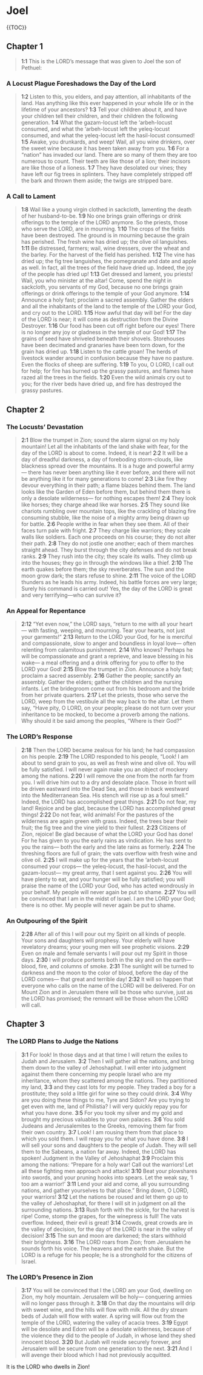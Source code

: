 # Joel

{{TOC}}

## Chapter 1

> <a name="1:1">1:1</a> This is the LORD’s message that was given
> to Joel the son of Pethuel:

### A Locust Plague Foreshadows the Day of the Lord

> <a name="1:2">1:2</a> Listen to this, you elders,
> and pay attention, all inhabitants of the land.
> Has anything like this ever happened in your whole life
> or in the lifetime of your ancestors?
> <a name="1:3">1:3</a> Tell your children about it,
> and have your children tell their children,
> and their children the following generation.
> <a name="1:4">1:4</a> What the gazam-locust left the ‘arbeh-locust consumed,
> and what the ‘arbeh-locust left the yeleq-locust consumed,
> and what the yeleq-locust left the hasil-locust consumed!
> <a name="1:5">1:5</a> Awake, you drunkards, and weep!
> Wail, all you wine drinkers, over the sweet wine
> because it has been taken away from you.
> <a name="1:6">1:6</a> For a “nation” has invaded our land.
> There are so many of them they are too numerous to count.
> Their teeth are like those of a lion;
> their incisors are like those of a lioness.
> <a name="1:7">1:7</a> They have desolated our vines;
> they have left our fig trees in splinters.
> They have completely stripped off the bark and thrown them aside;
> the twigs are stripped bare.

### A Call to Lament

> <a name="1:8">1:8</a> Wail like a young virgin clothed in sackcloth,
> lamenting the death of her husband-to-be.
> <a name="1:9">1:9</a> No one brings grain offerings or drink offerings
> to the temple of the LORD anymore.
> So the priests, those who serve the LORD, are in mourning.
> <a name="1:10">1:10</a> The crops of the fields have been destroyed.
> The ground is in mourning because the grain has perished.
> The fresh wine has dried up;
> the olive oil languishes.
> <a name="1:11">1:11</a> Be distressed, farmers;
> wail, wine dressers, over the wheat and the barley.
> For the harvest of the field has perished.
> <a name="1:12">1:12</a> The vine has dried up;
> the fig tree languishes,
> the pomegranate and date and apple as well.
> In fact, all the trees of the field have dried up.
> Indeed, the joy of the people has dried up!
> <a name="1:13">1:13</a> Get dressed and lament, you priests!
> Wail, you who minister at the altar!
> Come, spend the night in sackcloth, you servants of my God,
> because no one brings grain offerings or drink offerings
> to the temple of your God anymore.
> <a name="1:14">1:14</a> Announce a holy fast;
> proclaim a sacred assembly.
> Gather the elders and all the inhabitants of the land
> to the temple of the LORD your God,
> and cry out to the LORD.
> <a name="1:15">1:15</a> How awful that day will be!
> For the day of the LORD is near;
> it will come as destruction from the Divine Destroyer.
> <a name="1:16">1:16</a> Our food has been cut off right before our eyes!
> There is no longer any joy or gladness in the temple of our God!
> <a name="1:17">1:17</a> The grains of seed have shriveled beneath their shovels.
> Storehouses have been decimated
> and granaries have been torn down, for the grain has dried up.
> <a name="1:18">1:18</a> Listen to the cattle groan!
> The herds of livestock wander around in confusion
> because they have no pasture.
> Even the flocks of sheep are suffering.
> <a name="1:19">1:19</a> To you, O LORD, I call out for help;
> for fire has burned up the grassy pastures,
> and flames have razed all the trees in the fields.
> <a name="1:20">1:20</a> Even the wild animals cry out to you;
> for the river beds have dried up,
> and fire has destroyed the grassy pastures.

## Chapter 2

### The Locusts’ Devastation

> <a name="2:1">2:1</a> Blow the trumpet in Zion;
> sound the alarm signal on my holy mountain!
> Let all the inhabitants of the land shake with fear,
> for the day of the LORD is about to come.
> Indeed, it is near!
> <a name="2:2">2:2</a> It will be a day of dreadful darkness,
> a day of foreboding storm-clouds,
> like blackness spread over the mountains.
> It is a huge and powerful army—
> there has never been anything like it ever before,
> and there will not be anything like it for many generations to come!
> <a name="2:3">2:3</a> Like fire they devour everything in their path;
> a flame blazes behind them.
> The land looks like the Garden of Eden before them,
> but behind them there is only a desolate wilderness—
> for nothing escapes them!
> <a name="2:4">2:4</a> They look like horses;
> they charge ahead like war horses.
> <a name="2:5">2:5</a> They sound like chariots rumbling over mountain tops,
> like the crackling of blazing fire consuming stubble,
> like the noise of a mighty army being drawn up for battle.
> <a name="2:6">2:6</a> People writhe in fear when they see them.
> All of their faces turn pale with fright.
> <a name="2:7">2:7</a> They charge like warriors;
> they scale walls like soldiers.
> Each one proceeds on his course;
> they do not alter their path.
> <a name="2:8">2:8</a> They do not jostle one another;
> each of them marches straight ahead.
> They burst through the city defenses
> and do not break ranks.
> <a name="2:9">2:9</a> They rush into the city;
> they scale its walls.
> They climb up into the houses;
> they go in through the windows like a thief.
> <a name="2:10">2:10</a> The earth quakes before them;
> the sky reverberates.
> The sun and the moon grow dark;
> the stars refuse to shine.
> <a name="2:11">2:11</a> The voice of the LORD thunders as he leads his army.
> Indeed, his battle forces are very large;
> Surely his command is carried out!
> Yes, the day of the LORD is great
> and very terrifying—who can survive it?

### An Appeal for Repentance

> <a name="2:12">2:12</a> “Yet even now,” the LORD says,
> “return to me with all your heart—
> with fasting, weeping, and mourning.
> Tear your hearts,
> not just your garments!”
> <a name="2:13">2:13</a> Return to the LORD your God,
> for he is merciful and compassionate,
> slow to anger and boundless in loyal love—
> often relenting from calamitous punishment.
> <a name="2:14">2:14</a> Who knows?
> Perhaps he will be compassionate and grant a reprieve,
> and leave blessing in his wake—
> a meal offering and a drink offering for you to offer to the LORD your God!
> <a name="2:15">2:15</a> Blow the trumpet in Zion.
> Announce a holy fast;
> proclaim a sacred assembly.
> <a name="2:16">2:16</a> Gather the people;
> sanctify an assembly.
> Gather the elders;
> gather the children and the nursing infants.
> Let the bridegroom come out from his bedroom
> and the bride from her private quarters.
> <a name="2:17">2:17</a> Let the priests, those who serve the LORD, weep
> from the vestibule all the way back to the altar.
> Let them say, “Have pity, O LORD, on your people;
> please do not turn over your inheritance to be mocked,
> to become a proverb among the nations.
> Why should it be said among the peoples,
> “Where is their God?”

### The LORD’s Response

> <a name="2:18">2:18</a> Then the LORD became zealous for his land;
> he had compassion on his people.
> <a name="2:19">2:19</a> The LORD responded to his people,
> “Look! I am about to send grain to you,
> as well as fresh wine and olive oil.
> You will be fully satisfied.
> I will never again make you an object of mockery among the nations.
> <a name="2:20">2:20</a> I will remove the one from the north far from you.
> I will drive him out to a dry and desolate place.
> Those in front will be driven eastward into the Dead Sea,
> and those in back westward into the Mediterranean Sea.
> His stench will rise up as a foul smell.”
> Indeed, the LORD has accomplished great things.
> <a name="2:21">2:21</a> Do not fear, my land!
> Rejoice and be glad,
> because the LORD has accomplished great things!
> <a name="2:22">2:22</a> Do not fear, wild animals!
> For the pastures of the wilderness are again green with grass.
> Indeed, the trees bear their fruit;
> the fig tree and the vine yield to their fullest.
> <a name="2:23">2:23</a> Citizens of Zion, rejoice!
> Be glad because of what the LORD your God has done!
> For he has given to you the early rains as vindication.
> He has sent to you the rains—
> both the early and the late rains as formerly.
> <a name="2:24">2:24</a> The threshing floors are full of grain;
> the vats overflow with fresh wine and olive oil.
> <a name="2:25">2:25</a> I will make up for the years
> that the ‘arbeh-locust consumed your crops—
> the yeleq-locust, the hasil-locust, and the gazam-locust—
> my great army, that I sent against you.
> <a name="2:26">2:26</a> You will have plenty to eat,
> and your hunger will be fully satisfied;
> you will praise the name of the LORD your God,
> who has acted wondrously in your behalf.
> My people will never again be put to shame.
> <a name="2:27">2:27</a> You will be convinced that I am in the midst of Israel.
> I am the LORD your God; there is no other.
> My people will never again be put to shame.

### An Outpouring of the Spirit

> <a name="2:28">2:28</a> After all of this
> I will pour out my Spirit on all kinds of people.
> Your sons and daughters will prophesy.
> Your elderly will have revelatory dreams;
> your young men will see prophetic visions.
> <a name="2:29">2:29</a> Even on male and female servants
> I will pour out my Spirit in those days.
> <a name="2:30">2:30</a> I will produce portents both in the sky and on the earth—
> blood, fire, and columns of smoke.
> <a name="2:31">2:31</a> The sunlight will be turned to darkness
> and the moon to the color of blood,
> before the day of the LORD comes—
> that great and terrible day!
> <a name="2:32">2:32</a> It will so happen that
> everyone who calls on the name of the LORD will be delivered.
> For on Mount Zion and in Jerusalem there will be those who survive,
> just as the LORD has promised;
> the remnant will be those whom the LORD will call.

## Chapter 3

### The LORD Plans to Judge the Nations

> <a name="3:1">3:1</a> For look! In those days and at that time
> I will return the exiles to Judah and Jerusalem.
> <a name="3:2">3:2</a> Then I will gather all the nations,
> and bring them down to the valley of Jehoshaphat.
> I will enter into judgment against them there
> concerning my people Israel who are my inheritance,
> whom they scattered among the nations.
> They partitioned my land,
> <a name="3:3">3:3</a> and they cast lots for my people.
> They traded a boy for a prostitute;
> they sold a little girl for wine so they could drink.
> <a name="3:4">3:4</a> Why are you doing these things to me, Tyre and Sidon?
> Are you trying to get even with me, land of Philistia?
> I will very quickly repay you for what you have done.
> <a name="3:5">3:5</a> For you took my silver and my gold
> and brought my precious valuables to your own palaces.
> <a name="3:6">3:6</a> You sold Judeans and Jerusalemites to the Greeks,
> removing them far from their own country.
> <a name="3:7">3:7</a> Look! I am rousing them from that place to which you sold them.
> I will repay you for what you have done.
> <a name="3:8">3:8</a> I will sell your sons and daughters to the people of Judah.
> They will sell them to the Sabeans, a nation far away.
> Indeed, the LORD has spoken!
> Judgment in the Valley of Jehoshaphat
> <a name="3:9">3:9</a> Proclaim this among the nations:
> “Prepare for a holy war!
> Call out the warriors!
> Let all these fighting men approach and attack!
> <a name="3:10">3:10</a> Beat your plowshares into swords,
> and your pruning hooks into spears.
> Let the weak say, ‘I too am a warrior!’
> <a name="3:11">3:11</a> Lend your aid and come,
> all you surrounding nations,
> and gather yourselves to that place.”
> Bring down, O LORD, your warriors!
> <a name="3:12">3:12</a> Let the nations be roused and let them go up
> to the valley of Jehoshaphat,
> for there I will sit in judgment on all the surrounding nations.
> <a name="3:13">3:13</a> Rush forth with the sickle, for the harvest is ripe!
> Come, stomp the grapes, for the winepress is full!
> The vats overflow.
> Indeed, their evil is great!
> <a name="3:14">3:14</a> Crowds, great crowds are in the valley of decision,
> for the day of the LORD is near in the valley of decision!
> <a name="3:15">3:15</a> The sun and moon are darkened;
> the stars withhold their brightness.
> <a name="3:16">3:16</a> The LORD roars from Zion;
> from Jerusalem he sounds forth his voice.
> The heavens and the earth shake.
> But the LORD is a refuge for his people;
> he is a stronghold for the citizens of Israel.

### The LORD’s Presence in Zion

> <a name="3:17">3:17</a> You will be convinced that I the LORD am your God,
> dwelling on Zion, my holy mountain.
> Jerusalem will be holy—
> conquering armies will no longer pass through it.
> <a name="3:18">3:18</a> On that day the mountains will drip with sweet wine,
> and the hills will flow with milk.
> All the dry stream beds of Judah will flow with water.
> A spring will flow out from the temple of the LORD,
> watering the valley of acacia trees.
> <a name="3:19">3:19</a> Egypt will be desolate
> and Edom will be a desolate wilderness,
> because of the violence they did to the people of Judah,
> in whose land they shed innocent blood.
> <a name="3:20">3:20</a> But Judah will reside securely forever,
> and Jerusalem will be secure from one generation to the next.
> <a name="3:21">3:21</a> And I will avenge their blood which I had not previously acquitted.

It is the LORD who dwells in Zion!